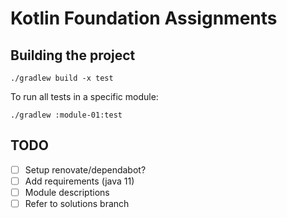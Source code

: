 # Kotlin Foundation Assignments

## Building the project
`./gradlew build -x test`

To run all tests in a specific module:

`./gradlew :module-01:test`

## TODO
- [ ] Setup renovate/dependabot?
- [ ] Add requirements (java 11)
- [ ] Module descriptions
- [ ] Refer to solutions branch